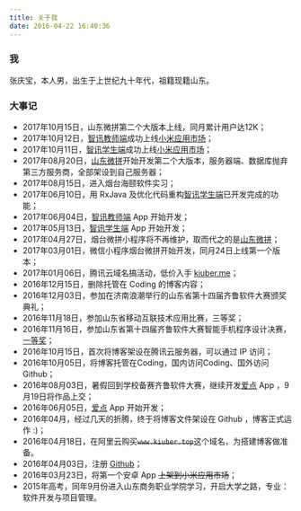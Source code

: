 ```yaml
---
title: 关于我
date: 2016-04-22 16:40:36
---
```


### 我
张庆宝，本人男，出生于上世纪九十年代，祖籍现籍山东。

### 大事记
* 2017年10月15日，山东微拼第二个大版本上线，同月累计用户达12K；
* 2017年10月12日，[智讯教师端](http://zx-t.proj.kiuber.me)成功上线[小米应用市场](http://app.mi.com/details?id=me.kiuber.sdbi.zhixun.teacher)；
* 2017年10月11日，[智讯学生端](http://zx-s.proj.kiuber.me)成功上线[小米应用市场](http://app.mi.com/details?id=me.kiuber.sdbi.zhixun.student)；
* 2017年08月20日，[山东微拼](http://sdwp.proj.kiuber.me)开始开发第二个大版本，服务器端、数据库抛弃第三方服务商，全部架设到自己服务器；
* 2017年08月15日，进入烟台海颐软件实习；
* 2017年06月10日，用 RxJava 及优化代码重构[智讯学生端](http://zx-s.proj.kiuber.me)已开发完成的功能；
* 2017年06月04日，[智讯教师端](http://zx-t.proj.kiuber.me) App 开始开发；
* 2017年05月13日，[智讯学生端](http://zx-s.proj.kiuber.me) App 开始开发；
* 2017年04月27日，烟台微拼小程序将不再维护，取而代之的是[山东微拼](http://sdwp.proj.kiuber.me)；
* 2017年03月01日，微信小程序烟台微拼开始开发，同月24日上线第一个版本；
* 2017年01月06日，腾讯云域名搞活动，低价入手 [kiuber.me](http://www.kiuber.me)；
* 2016年12月15日，删除托管在 Coding 的博客内容；
* 2016年12月03日，参加在济南浪潮举行的山东省第十四届齐鲁软件大赛颁奖典礼；
* 2016年11月18日，参加山东省移动互联技术应用比赛，三等奖；
* 2016年11月16日，参加山东省第十四届齐鲁软件大赛智能手机程序设计决赛，[一等奖](http://www.softqilu.com/new/attachments/file/2016-11/141550209.xlsx)；
* 2016年10月15日，首次将博客架设在腾讯云服务器，可以通过 IP 访问；
* 2016年10月05日，将博客托管在Coding，国内访问Coding、国外访问Github；
* 2016年08月03日，暑假回到学校备赛齐鲁软件大赛，继续开发[爱点](http://commonweal.proj.kiuber.me) App ，9月19日将作品上交；
* 2016年06月05日，[爱点](http://commonweal.proj.kiuber.me) App 开始开发；
* 2016年04月，经过几天的折腾，终于将博客文件架设在 Github ，博客正式运作 :)；
* 2016年04月18日，在阿里云购买~~`www.kiuber.top`~~这个域名，为搭建博客做准备。
* 2016年04月03日，注册 [Github](http://github.com/Kiuber)；
* 2016年03月23日，将第一个安卓 App ~~上架到小米应用市场~~；
* 2015年高考，同年9月份进入山东商务职业学院学习，开启大学之路，专业：软件开发与项目管理。